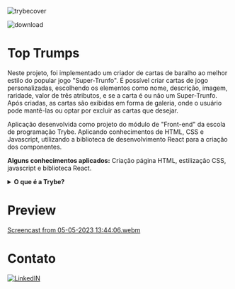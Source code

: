 ![trybecover](https://user-images.githubusercontent.com/109111993/228690909-1a2204ef-ec33-48ef-9a99-35006d6a2e97.jpeg)

![download](https://cdn-icons-png.flaticon.com/128/4313/4313224.png)
# Top Trumps
Neste projeto, foi implementado um criador de cartas de baralho ao melhor estilo do popular jogo "Super-Trunfo". É possível criar cartas de jogo personalizadas, escolhendo os elementos como nome, descrição, imagem, raridade, valor de três atributos, e se a carta é ou não um Super-Trunfo.
Após criadas, as cartas são exibidas em forma de galeria, onde o usuário pode mantê-las ou optar por excluir as cartas que desejar. 

Aplicação desenvolvida como projeto do módulo de "Front-end" da escola de programação Trybe. Aplicando conhecimentos de HTML, CSS e Javascript, utilizando a biblioteca de desenvolvimento React para a criação dos componentes.

<b>Alguns conhecimentos aplicados:</b> Criação página HTML, estilização CSS, javascript e biblioteca React.

<details><summary><b>O que é a Trybe?</b></summary>A Trybe é uma escola de desenvolvimento web que possui comprometimento genuíno com o sucesso profissional de suas pessoas estudantes. A Trybe é um curso livre de educação profissional, uma formação completa em Desenvolvimento Web que te prepara e conecta com o mercado de trabalho. São mais de 1500 horas de formação distribuídas entre estudo de conteúdo, aulas ao vivo, projetos individuais, em grupo e desenvolvimento de habilidades socioemocionais. Para conhecer mais, acesse: https://www.betrybe.com/ </details>


# Preview
[Screencast from 05-05-2023 13:44:06.webm](https://user-images.githubusercontent.com/109111993/236517680-a7613fcf-3f5b-42b2-a960-7009b7e7420b.webm)


# Contato
[![LinkedIN](https://camo.githubusercontent.com/c00f87aeebbec37f3ee0857cc4c20b21fefde8a96caf4744383ebfe44a47fe3f/68747470733a2f2f696d672e736869656c64732e696f2f62616467652f2d4c696e6b6564496e2d2532333030373742353f7374796c653d666f722d7468652d6261646765266c6f676f3d6c696e6b6564696e266c6f676f436f6c6f723d7768697465)](https://www.linkedin.com/in/robson-mn/)

